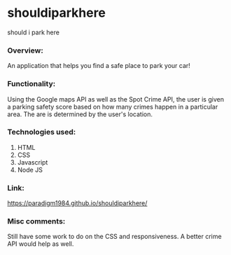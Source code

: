 # shouldiparkhere
should i park here

### Overview:
An application that helps you find a safe place to park your car!

### Functionality:
Using the Google maps API as well as the Spot Crime API, the user is given a parking safety score based on how many crimes happen in a particular area. The are is determined by the user's location.

### Technologies used:
1. HTML
2. CSS
3. Javascript
4. Node JS

### Link:
https://paradigm1984.github.io/shouldiparkhere/

### Misc comments:
Still have some work to do on the CSS and responsiveness. A better crime API would help as well.
